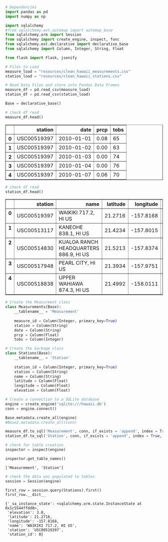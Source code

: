 

```python
# Dependencies
import pandas as pd
import numpy as np

import sqlalchemy
#from sqlalchemy.ext.automap import automap_base
from sqlalchemy.orm import Session
from sqlalchemy import create_engine, inspect, func
from sqlalchemy.ext.declarative import declarative_base
from sqlalchemy import Column, Integer, String, Float

from flask import Flask, jsonify
```


```python
# Files to Load 
measure_load = "resources/clean_hawaii_measurements.csv"
station_load = "resources/clean_hawaii_stations.csv"

# Read Data Files and store into Pandas Data Frames
measure_df = pd.read_csv(measure_load)
station_df = pd.read_csv(station_load)
```


```python
Base = declarative_base()
```


```python
# check df read
measure_df.head()
```




<div>
<style>
    .dataframe thead tr:only-child th {
        text-align: right;
    }

    .dataframe thead th {
        text-align: left;
    }

    .dataframe tbody tr th {
        vertical-align: top;
    }
</style>
<table border="1" class="dataframe">
  <thead>
    <tr style="text-align: right;">
      <th></th>
      <th>station</th>
      <th>date</th>
      <th>prcp</th>
      <th>tobs</th>
    </tr>
  </thead>
  <tbody>
    <tr>
      <th>0</th>
      <td>USC00519397</td>
      <td>2010-01-01</td>
      <td>0.08</td>
      <td>65</td>
    </tr>
    <tr>
      <th>1</th>
      <td>USC00519397</td>
      <td>2010-01-02</td>
      <td>0.00</td>
      <td>63</td>
    </tr>
    <tr>
      <th>2</th>
      <td>USC00519397</td>
      <td>2010-01-03</td>
      <td>0.00</td>
      <td>74</td>
    </tr>
    <tr>
      <th>3</th>
      <td>USC00519397</td>
      <td>2010-01-04</td>
      <td>0.00</td>
      <td>76</td>
    </tr>
    <tr>
      <th>4</th>
      <td>USC00519397</td>
      <td>2010-01-07</td>
      <td>0.06</td>
      <td>70</td>
    </tr>
  </tbody>
</table>
</div>




```python
# check df read
station_df.head()
```




<div>
<style>
    .dataframe thead tr:only-child th {
        text-align: right;
    }

    .dataframe thead th {
        text-align: left;
    }

    .dataframe tbody tr th {
        vertical-align: top;
    }
</style>
<table border="1" class="dataframe">
  <thead>
    <tr style="text-align: right;">
      <th></th>
      <th>station</th>
      <th>name</th>
      <th>latitude</th>
      <th>longitude</th>
      <th>elevation</th>
    </tr>
  </thead>
  <tbody>
    <tr>
      <th>0</th>
      <td>USC00519397</td>
      <td>WAIKIKI 717.2, HI US</td>
      <td>21.2716</td>
      <td>-157.8168</td>
      <td>3.0</td>
    </tr>
    <tr>
      <th>1</th>
      <td>USC00513117</td>
      <td>KANEOHE 838.1, HI US</td>
      <td>21.4234</td>
      <td>-157.8015</td>
      <td>14.6</td>
    </tr>
    <tr>
      <th>2</th>
      <td>USC00514830</td>
      <td>KUALOA RANCH HEADQUARTERS 886.9, HI US</td>
      <td>21.5213</td>
      <td>-157.8374</td>
      <td>7.0</td>
    </tr>
    <tr>
      <th>3</th>
      <td>USC00517948</td>
      <td>PEARL CITY, HI US</td>
      <td>21.3934</td>
      <td>-157.9751</td>
      <td>11.9</td>
    </tr>
    <tr>
      <th>4</th>
      <td>USC00518838</td>
      <td>UPPER WAHIAWA 874.3, HI US</td>
      <td>21.4992</td>
      <td>-158.0111</td>
      <td>306.6</td>
    </tr>
  </tbody>
</table>
</div>




```python
# Create the Measurment class
class Measurements(Base):
    __tablename__ = 'Measurement'
    
    measure_id = Column(Integer, primary_key=True)
    station = Column(String)
    date = Column(String)
    prcp = Column(Float)
    tobs = Column(Integer)
```


```python
# Create the Garbage class
class Stations(Base):
    __tablename__ = 'Station'
    
    station_id = Column(Integer, primary_key=True)
    station = Column(String)
    name = Column(String)
    latitude = Column(Float)
    longitude = Column(Float)
    elevation = Column(Float)
```


```python
# Create a connection to a SQLite database
engine = create_engine('sqlite:///hawaii.db')
conn = engine.connect()
```


```python
Base.metadata.create_all(engine)
#Base2.metadata.create_all(conn)
```


```python
measure_df.to_sql('Measurement', conn, if_exists = 'append', index = True, index_label = 'measure_id')
station_df.to_sql('Station', conn, if_exists = 'append', index = True, index_label = 'station_id')
```


```python
# check for table creation
inspector = inspect(engine)
```


```python
inspector.get_table_names()
```




    ['Measurement', 'Station']




```python
# check the data was populated to tables
session = Session(engine)
```


```python
first_row = session.query(Stations).first()
first_row.__dict__
```




    {'_sa_instance_state': <sqlalchemy.orm.state.InstanceState at 0x1c5544ffdd8>,
     'elevation': 3.0,
     'latitude': 21.2716,
     'longitude': -157.8168,
     'name': 'WAIKIKI 717.2, HI US',
     'station': 'USC00519397',
     'station_id': 0}


